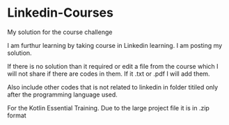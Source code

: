 # Linkedin-Courses
My solution for the course challenge 


I am furthur learning by taking course in Linkedin learning.
I am posting my solution.

If there is no solution than it required or edit a file from the course which I will not share if there are codes in them. If it .txt or .pdf I will add them.


Also include other codes that is not related to linkedin in folder titiled only after the programming language used.  


For the Kotlin Essential Training. Due to the large project file it is in .zip format
